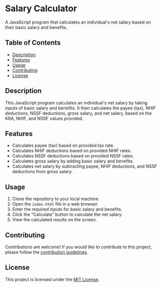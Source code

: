 # Salary Calculator

A JavaScript program that calculates an individual's net salary based on their basic salary and benefits.

## Table of Contents

- [Description](#description)
- [Features](#features)
- [Usage](#usage)
- [Contributing](#contributing)
- [License](#license)

## Description

This JavaScript program calculates an individual's net salary by taking inputs of basic salary and benefits. It then calculates the payee (tax), NHIF deductions, NSSF deductions, gross salary, and net salary, based on the KRA, NHIF, and NSSF values provided.

## Features

- Calculates payee (tax) based on provided tax rate.
- Calculates NHIF deductions based on provided NHIF rates.
- Calculates NSSF deductions based on provided NSSF rates.
- Calculates gross salary by adding basic salary and benefits.
- Calculates net salary by subtracting payee, NHIF deductions, and NSSF deductions from gross salary.

## Usage

1. Clone the repository to your local machine.
2. Open the `index.html` file in a web browser.
3. Enter the required inputs for basic salary and benefits.
4. Click the "Calculate" button to calculate the net salary.
5. View the calculated results on the screen.

## Contributing

Contributions are welcome! If you would like to contribute to this project, please follow the [contribution guidelines](CONTRIBUTING.md).

## License

This project is licensed under the [MIT License](LICENSE).
